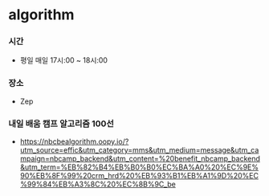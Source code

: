 # algorithm

### 시간
- 평일 매일 17시:00 ~ 18시:00
### 장소
- Zep

### 내일 배움 캠프 알고리즘 100선 
- https://nbcbealgorithm.oopy.io/?utm_source=effic&utm_category=mms&utm_medium=message&utm_campaign=nbcamp_backend&utm_content=%20benefit_nbcamp_backend&utm_term=%EB%82%B4%EB%B0%B0%EC%BA%A0%20%EC%9E%90%EB%8F%99%20crm_hrd%20%EB%93%B1%EB%A1%9D%20%EC%99%84%EB%A3%8C%20%EC%8B%9C_be
